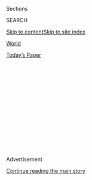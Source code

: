 <div id="app">

<div>

<div>

<div>

<div class="NYTAppHideMasthead css-1q2w90k e1suatyy0">

<div class="section css-ui9rw0 e1suatyy2">

<div class="css-eph4ug er09x8g0">

<div class="css-6n7j50">

</div>

<span class="css-1dv1kvn">Sections</span>

<div class="css-10488qs">

<span class="css-1dv1kvn">SEARCH</span>

</div>

[Skip to content](#site-content)[Skip to site
index](#site-index)

</div>

<div id="masthead-section-label" class="css-1wr3we4 eaxe0e00">

[World](https://www.nytimes.com/section/world)

</div>

<div class="css-10698na e1huz5gh0">

</div>

</div>

<div id="masthead-bar-one" class="section hasLinks css-15hmgas e1csuq9d3">

<div class="css-uqyvli e1csuq9d0">

</div>

<div class="css-1uqjmks e1csuq9d1">

</div>

<div class="css-9e9ivx">

[](https://myaccount.nytimes.com/auth/login?response_type=cookie&client_id=vi)

</div>

<div class="css-1bvtpon e1csuq9d2">

[Today’s
Paper](https://www.nytimes.com/section/todayspaper)

</div>

</div>

</div>

</div>

<div data-aria-hidden="false">

<div id="site-content" data-role="main">

<div>

<div class="css-1aor85t" style="opacity:0.000000001;z-index:-1;visibility:hidden">

<div class="css-1hqnpie">

<div class="css-epjblv">

<span class="css-17xtcya">[World](/section/world)</span><span class="css-x15j1o">|</span><span class="css-fwqvlz">Совершенное
орудие: как российская кибермощь проникла в
США.</span>

</div>

<div class="css-k008qs">

<div class="css-1iwv8en">

<span class="css-18z7m18"></span>

<div>

</div>

</div>

<span class="css-1n6z4y">https://nyti.ms/2icgw1z</span>

<div class="css-1705lsu">

<div class="css-4xjgmj">

<div class="css-4skfbu" data-role="toolbar" data-aria-label="Social Media Share buttons, Save button, and Comments Panel with current comment count" data-testid="share-tools">

  - 
  - 
  - 
  - 
    
    <div class="css-6n7j50">
    
    </div>

  - 

</div>

</div>

</div>

</div>

</div>

</div>

<div class="css-13pd83m">

</div>

<div id="top-wrapper" class="css-1sy8kpn">

<div id="top-slug" class="css-l9onyx">

Advertisement

</div>

[Continue reading the main
story](#after-top)

<div class="ad top-wrapper" style="text-align:center;height:100%;display:block;min-height:250px">

<div id="top" class="place-ad" data-position="top" data-size-key="top">

</div>

</div>

<div id="after-top">

</div>

</div>

<div id="sponsor-wrapper" class="css-1hyfx7x">

<div id="sponsor-slug" class="css-19vbshk">

Supported by

</div>

[Continue reading the main
story](#after-sponsor)

<div id="sponsor" class="ad sponsor-wrapper" style="text-align:center;height:100%;display:block">

</div>

<div id="after-sponsor">

</div>

</div>

<div class="css-1vkm6nb ehdk2mb0">

# Совершенное орудие: как российская кибермощь проникла в США.

</div>

<div class="css-79elbk" data-testid="photoviewer-wrapper">

<div class="css-z3e15g" data-testid="photoviewer-wrapper-hidden">

</div>

<div class="css-1a48zt4 ehw59r15" data-testid="photoviewer-children">

![<span class="css-16f3y1r e13ogyst0" data-aria-hidden="true">Шкаф для
хранения документов взломанный в 1972 во время грабежа в жилом
комплексе Уотергайт стоит рядом с компьютерным сервером который
взломали российские хакеры во время предвыборной кампании 2016 года в
штаб-квартире национального комитета Демократической Партии США в
Вашингтоне.</span><span class="css-cnj6d5 e1z0qqy90" itemprop="copyrightHolder"><span class="css-1ly73wi e1tej78p0">Credit...</span><span><span>Джастин
Т. Гeлeрcoн для Нью-Йорк
Таймс</span></span></span>](https://static01.nyt.com/images/2016/12/14/us/14hack-russian-translation-top/14hack-top1-sub-articleInline.jpg?quality=75&auto=webp&disable=upscale)

</div>

</div>

<div class="css-xt80pu e12qa4dv0">

<div class="css-18e8msd">

<div class="css-vp77d3 epjyd6m0">

<div class="css-1baulvz">

By <span class="css-1baulvz last-byline" itemprop="name">Эрик Липтон,
Дэвид Э. Сангер И Скотт Шейн</span>

</div>

</div>

  - Dec. 21,
    2016

  - 
    
    <div class="css-4xjgmj">
    
    <div class="css-d8bdto" data-role="toolbar" data-aria-label="Social Media Share buttons, Save button, and Comments Panel with current comment count" data-testid="share-tools">
    
      - 
      - 
      - 
      - 
        
        <div class="css-6n7j50">
        
        </div>
    
      - 
    
    </div>
    
    </div>

</div>

<div class="css-tk9fsr">

[Read in
English](https://www.nytimes.com/2016/12/13/us/politics/russia-hack-election-dnc.html "Read in English")

</div>

</div>

<div class="section meteredContent css-1r7ky0e" name="articleBody" itemprop="articleBody">

<div class="css-1fanzo5 StoryBodyCompanionColumn">

<div class="css-53u6y8">

Вашинготон — Когда в сентябре 2015 года, спецагент ФБР Эдриан Хокинс
позвонил в Национальный комитет Демократической партии (DNC), чтобы
передать тревожное известие об их компьютерной сети, его, естественно,
перевели в службу техподдержки. Его сообщение было коротким, но
тревожным. По крайней мере одна из компьютерных систем,
принадлежащих DNC была скомпрометирована хакерами, группой
кибершпионов, связанных с российским правительством, которых
федеральные агенты называли “The Dukes”.

Они были хорошо известны ФБР: последние несколько лет Бюро занималось
тем, чтобы избавить от проникновения The Dukes в незасекреченные
системы электронной почты Белого дома, Госдепартамента и даже
Объединенного комитета начальников штабов с его самой защищенной
сетью.

Йэерд Тэмин, сотрудник службы технической поддержки DNC, принявший
телефонный звонок, не был экспертом по кибератакам. Для начала он
“залез” в Гугл, чтобы получить информацию о группе The Dukes и провел
поверхностный поиск в регистрационных журналах компьютерных сетей с
целью обнаружить следы киберпроникновения. По его собственному
признанию, он не стал проверять слишком внимательно, даже после
того как спецагент Хокинс перезвонил ему несколько раз в следующие
несколько недель - отчасти потому, что не был уверен, что звонивший
действительно был агентом, а не самозванцем.

“Я никак не мог определить не был ли этот звонок телефонным розыгрышем,”
- написал г-н Тэмин в служебной записке, характеризующей его контакт в
ФБР и имеющейся в распоряжении “Нью-Йорк Таймс”.

</div>

</div>

<div class="css-1fanzo5 StoryBodyCompanionColumn">

<div class="css-53u6y8">

Это был первый косвенный сигнал, свидетельствующий о кампании
кибершпионажа и информационной войны, направленной на срыв
президентских выборов 2016 года, первая в истории США попытка такого
рода, осуществляемая со стороны иностранного государства.

По мнению представителей разведки, то, что началось как операция по
сбору информации, в результате вылилось в попытку нанести вред
одному кандидату, Хиллари Клинтон и изменить ситуацию в пользу ее
оппонента Дональда Трампа.

Подобно другому известному скандалу, также связанному с президентскими
выборами в США, все началось с незаконного проникновения в DNC. В
первый раз, 44 года назад, в старом здании Комитета в комплексе
Уотергейт, взломщики заложили подслушивающие устройства и вскрыли
канцелярский шкаф. На этот раз взлом осуществлялся дистанционно,
издалека, под руководством Кремля, посредством целевого
“фишинг-мошенничества” через электронную почту.

Расследование этой операции русских, проведенное “Нью-Йорк Таймс”,
основано на интервью с десятками людей - жертвами атаки, с
представителями разведки, занимавшимися расследованием этого
дела и с чиновниками Администрации президента Обамы, подыскивавшими
надлежащую форму ответа на кибератаку. Это расследование обнаружило
целый ряд пропущенных сигналов, примеров замедленной реакции и
затянувшегося периода недооценки серьезности этой кибератаки.

Некомпетентный контакт DNC с ФБР привел к тому, что самая удачная
возможность остановить проникновение русских была упущена.
Неспособность оценить масштаб атак практически перечеркнула
усилия по минимизированию их последствий. А нежелание Белого дома
дать решительный ответ означает, что русские так и не поплатились за
свои действия, что может привести к критическим результатам при
отражении будущих кибератак.

</div>

</div>

<div class="css-1fanzo5 StoryBodyCompanionColumn">

<div class="css-53u6y8">

Неспешный подход ФБР привел к тому, что российские хакеры получили
возможность в течение почти семи месяцев свободно прогуливаться по
сетям Комитета, пока высшие чиновники DNC не были оповещены о хакерской
атаке и привлекли, наконец, специалистов для защиты своих систем связи.
Тем временем хакеры перешли на цели за пределами DNC, в частности, на
Джона Д. Подеста, главу избирательного штаба г-жи Клинтон. Несколько
месяцев спустя его личный электронный почтовый ящик был взломан
хакерами. Даже г-н Подеста, человек искушенный в этих вопросах,
сам имеющий доступ к конфиденциальной информации, автор доклада о
кибербезопасности, написанном в 2014 году для президента Обамы не
смог в полной мере оценить серьезность происходящего.

Прошлым летом Демократы в беспомощной ярости наблюдали как их личная
почта и конфиденциальные документы, добытые агентами российской
разведки, день за днем появлялись на Wikileaks и на других сайтах,
а затем и в репортажах американских СМИ, не исключая и “Таймс”. Г-н
Трамп в ходе своей кампании с удовольствием цитировал многие из
похищенных писем.

Как результат происходящего, последовала отставка г-жи Дебби Вассерман
Шульц, члена Палаты Представителей и председателя DNC, а вслед за ней
и ее ближайших помощников по партии. Ведущие деятели Демократической
партии были выведены из игры на самом пике кампании, вынужденные
замолчать под напором откровений, обнаруженных в компрометирующих
электронных письмах, или необходимостью принятия срочных мер для
борьбы с хакерами. Хоть и привлекшие меньшее внимание публики,
конфиденциальные документы, добытые российскими хакерами у одной из
родственных DNC организаций, в Комитете Демократической партии США по
выборам в Конгресс, выплыли в дюжине штатов в ходе выборных компаний в
Конгресс, омрачив некоторые из них обвинениями в совершении недостойных
поступков.

Совсем недавно скептически настроенный вновь избранный президент,
разведывательные органы страны и две основные политические партии
оказались втянутыми в необычайную публичную дискуссию по вопросу: какие
существуют свидетельства того, что президент Владимир Путин вышел за
рамки просто шпионажа и намеренно попытался подорвать американскую
демократию и лично подобрать победителя президентских выборов.

Многие из ближайших помощников г-жи Клинтон сходятся во мнении, что
российское вмешательство оказало очень серьезное влияние на выборы,
признавая при этом, что и другие факторы - слабость г-жи Клинтон как
кандидата, история с сервером ее личной почты, публичные заявления
Директора ФБР Джеймса Коми относительно ее обращения с
конфиденциальной информацией - также сыграли важную
роль.

Не имея возможности точно оценить конечный результат хакерской атаки,
можно сделать следующий вывод: низкозатратное, высокоэффективное
оружие, которое Россия испытала на выборах от Украины до Европы
было нацелено на Соединенные Штаты, произведя сокрушительный эффект.
Для России, с ее ослабленной экономикой и ядерным арсеналом, который она
не может использовать кроме как в полномасштабной войне, кибероружие
оказалось самым совершенным: недорогое, предусмотреть приближение
которого или обнаружить трудно.

“Ни у кого не должно быть никаких сомнений,” - сказал Адмирал Майкл С.
Роджерс, директор Национального агентства безопасности и командующий
Кибернетическим Командованием США на конференции, состоявшейся после
выборов. “Это не было что-то, сделанное непреднамеренно, это не было
чем-то, сделанным случайно, это не была цель, избранная произвольно,”
- продолжал он. “Это было сознательным усилием одного государства с
целью добиться конкретного эффекта.”

</div>

</div>

<div class="css-1fanzo5 StoryBodyCompanionColumn">

<div class="css-53u6y8">

В душах людей, чьи электронные письма были украдены, эта новая форма
политической диверсии оставила след от шока и нанесла большой вред
их профессиональной деятельности. Нира Тэнден, президент Центра
прогресса США и один из ключевых сторонников г-жи Клинтон,
вспоминает, как она вошла в заполненный людьми предвыборный офис
Хиллари Клинтон и испытала чувство глубокого унижения, увидев свое лицо
на экранах телевизоров, когда политические обозреватели обсуждали
“утечку” из ее электронной переписки, в которой она назвала
инстинкты г-жи Клинтон далекими от оптимальных.” “Это было как
ежедневный удар ниже пояса,” сказала г-жа Тэнден. “Это было самым
ужасным испытанием в моей жизни.”

Соединенные Штаты тоже наносили киберудары. И в прошедшие десятилетия
ЦРУ делало попытки подрывать избирательные процессы в других странах.
Однако российская кибератака все больше воспринимается всем политическим
спектром как поворотное событие, несущее серьезную угрозу. За одним
примечательным исключением: Г-н Трамп отверг выводы
разведывательных агентств, которыми он скоро будет
руководить как “смешными”, настаивая, что хакер мог быть
американцем, или китайцем, но об этом “они понятия не имеют”.
Г-н Трамп упоминал известные разногласия между агентствами относительно
того, намеревался ли Г-н Путин помочь ему в избрании на пост президента.
Во вторник официальный представитель российского правительства эхом
отозвалась на насмешки Трампа.

«Эта история со “взломами” похожа на банальную разборку между
американскими силовиками за сферы влияния», написала в
Facebook Мария Захарова, официальный представитель МИД России.

В прошедший уикенд четыре сенатора, два Республиканца и два Демократа
объединились, чтобы начать расследование, намеренно игнорируя
скептические замечания г-на Трампа.

“Демократы и Республиканцы должны работать вместе и под юрисдикцией
Конгресса с тем, чтобы самым тщательным образом расследовать эти
недавние инциденты и выработать кардинальные решения для
предотвращения и защиты от дальнейших кибератак”, сказали
сенаторы Джон Маккейн, Линдси Грэхем, Чак Шумер и Джек Рид.

“К этому вопросу не должно быть одностороннего подхода”, - сказали они.
“Ставки слишком высоки для нашей страны”.

## **МИШЕНЬ ДЛЯ ВЗЛОМОВ**

В подвале штаб-квартиры DNC под большущим портретом Барака Обамы стоит
канцелярский шкаф 1960-х годов, на нижнем выдвижном ящике которого не
хватает ручки. Только газетная статья в рамочке, висящая на стене дает
представление о значении этого устаревшего предмета офисной мебели.

</div>

</div>

<div class="css-1fanzo5 StoryBodyCompanionColumn">

<div class="css-53u6y8">

“Ответственный сотрудник службы безопасности Республиканской партии -
один из пяти арестованных по делу о незаконной прослушке”, - гласит
заголовок статьи Боба Вудварда и Карла Бернстайна на первой полосе
“Washington Post” oт 19 июня 1972 года.

Эндрю Браун, директор отдела технологий DNC, ему 37, и он родился много
позже этого знаменитого взлома. Но когда он начал готовиться к
электоральному циклу этого года, он хорошо сознавал, что DNC
снова может стать объектом для взломщиков.

Было стремление обеспечить надежную защиту DNC от киберпроникновения, а
затем наступила реальность, г-н Браун и его начальство признают: DNC -
некоммерческая организация, зависящая от поступления взносов, бюджет ее
службы безопасности составляет только крупицу того, что необходимо для
корпорации такого размера.

“У нас никогда не было достаточно средств, чтобы делать то, что было
необходимо”, - говорит г-н Браун.

У DNC была стандартная система фильтрования почты от спама,
предназначенная также для блокировки атак
“фишинг-мошенников” и вредоносных программ,
замаскированных под легитимные электронные сообщения. Однако,
как подтверждают внутренние меморандумы DNC, когда российские хакеры
взялись за DNC, у комитета не было современных продвинутых систем,
способных отслеживать подозрительный поток сообщений.

Г-н Тэмин, который принял звонок от агента ФБР и работает под началом
г-на Брауна, на самом деле не является штатным сотрудником DNC. Он
работает в подрядной фирме, базирующейся в Чикаго. На его
собственное усмотрение было оставлено решение, как
отреагировать на предупреждение, и более того, решить был ли
человек, позвонивший на коммутатор DNC агентом ФБР, или нет.

“ФБР считает, что в сети DNC есть по крайней мере один
“скомпрометированный”, т.е. подвергшийся
проникновению извне, компьютер, и ФБР хочет знать, известно
ли это DNC, и если известно, то что DNC предпринимает в этой связи”,
написал г-н Тэмин в служебной записке о своих контактах с ФБР. Он
также добавил: “спецагент рекомендовал мне проследить за определенным
типом вредоносной программы, известной в американских службах разведки и
кибербезопасности под названием “Dukes”.

</div>

</div>

<div class="css-1fanzo5 StoryBodyCompanionColumn">

<div class="css-53u6y8">

Отчасти проблема заключается в том, что спецагент Хокинс не явился лично
в офис DNC . В тоже время он не мог известить их об опасности по
электронной почте, т.к. это могло стать предупреждением хакерам
о том, что ФБР знает об их проникновении в систему.

Первоначальное сканирование системы, проведенное г-ном Тэмином, не дало
никаких результатов, поскольку он пользовался далеким от оптимального
инструментарием и данными, недостаточными для постановки задачи по
поиску цели. Поэтому, когда спецагент Хокинс звонил снова в октябре
и оставлял для Тэмина сообщения на автоответчике с просьбой перезвонить
ему, “Я не стал ему перезванивать, потому что мне нечего было ему
доложить,” - писал Тэмин в служебной записке.

В ноябре спецагент Хокинс позвонил, чтобы сообщить еще более угрожающую
новость. Один из компьютеров в системе DNC “позвонил домой”, под домом
подразумевалась Россия”, говорится в служебной записке Тэмина, где
имеется в виду программное обеспечение, которое пересылало
информацию в Москву. “Спецагент Хокинс добавил, что, по мнению
ФБР, эти “звонки домой” могут быть признаком атаки, осуществляемой
каким-то государством”.

Г-н Браун знал, что г-н Тэмин, который отказался от комментариев по
этому вопросу, принимал телефонные звонки из ФБР. Но он сам был
занят решением другой проблемы: свидетельствами, указывающими на то,
что сенатор от штата Вермонт Берни Сандерс, главный конкурент г-жи
Клинтон в лагере Демократов, незаконно получил доступ к данным по
проведению ее кампании.

Г-жа Вассерман Шульц и Эйми Дэси, в то время занимавшие посты,
соответственно, председателя и президента DNC, сообщили в
интервью, что ни одна из них не была оповещена о ранних сигналах,
указывавших на возможный захват их компьютерной сети извне.

Шон Генри, в свое время возглавлявший службу кибербезопасности ФБР, ныне
занимает пост президента CrowdStrike Services, фирму, специализирующуюся
на кибербезопасности и нанятую DNC в апреле, сказал, что он был
шокирован, узнав, что ФБР не удосужилось позвонить кому-то из
руководства DNC или послать своего агента в штаб-квартиру партии,
чтобы заставить принять более решительные меры.

“Ведь речь не идет об офисе, затерянном где-то в лесах Монтаны”, -
сказал г-н Генри. “Мы говорим об офисе в полумиле от здания ФБР”.

</div>

</div>

<div class="css-1fanzo5 StoryBodyCompanionColumn">

<div class="css-53u6y8">

“Это ведь не какая-то семейная забегаловка или библиотека на вашей
улице, это наиважнейшая часть инфраструктуры США, т.к. она имеет
непосредственное отношение к электоральному процессу, нашим выборным
чиновникам, нашему законодательному процессу и к нашим органам
исполнительной власти”, - добавил он. “По моему мнению, это
серьезнейший вопрос, имеющий отношение к самым высоким сферам, и
если через пару месяцев мы не увидим результатов, кому-то придется
вынести этот вопрос на более высокий уровень.”

ФБР отказалось комментировать действия агентства в связи с хакерской
атакой. “ФБР очень серьезно относится к любому незаконному
проникновению в системы общественного или частного сектора”, -
сообщило бюро в официальном заявлении, подчеркивая, что агенты “будут
продолжать делиться информацией”, чтобы помочь жертвам атак
“обеспечивать безопасность их систем от действий настойчивых
киберпреступников”.

К началу марта г-н Тэмин и его команда как минимум два раза встречались
с сотрудниками ФБР и убедились, что агент Хокинс на самом деле является
сотрудником федеральной службы. Но к тому времени ситуация приняла
совершенно жуткий оборот.

Вторая команда хакеров, связанных с Россией, начала нацеливаться на DNC
и других игроков на политическом поле, проявляя особое внимание к
Демократам. Билли Райнхарт, бывший региональный директор DNC,
который в то время работал в избирательном штабе г-жи Клинтон,
получил по электронной почте странное предупреждение от Google.

“Кто-то только что воспользовался вашим паролем для входа в ваш личный
кабинет в Google”, гласило сообщение от 22 марта. В нем также
сообщалось, что попытка входа осуществлялась из Украины.
“Google пресек эту попытку, вам следует немедленно изменит свой
пароль”. Г-н Райнхарт был в это время на Гавайях, он вспоминает,
что проверял свою почту в 4 часа утра, чтобы прочесть сообщения от своих
коллег на Восточном побережье. Не долго думая над полученным
предупреждением, он кликнул кнопку “заменить пароль” и,
насколько он помнит, в полусонном состоянии, набрал новый пароль.
Только несколько месяцев спустя он узнал, что в тот момент он дал
российским хакерам доступ к учетной записи своей электронной почты.

Сотни подобных “фишинговых” электронных сообщений рассылались
политическим деятелям в США, включая похожее сообщение,
отправленное 19 марта г-ну Подеста, главе предвыборного штаба
Хиллари Клинтон. Принимая во внимание огромное количество
электронных сообщений, полученных г-ном Подеста на его личный
адрес, доступ к нему имели и несколько его помощников. Один из них
обратил внимание на предупреждающее сообщение. Он переправил его
сотруднику техподдержки, чтобы убедиться, что это сообщение было
легитимным, прежде чем кто-нибудь нажмет кнопку “сменить пароль”.

“Это сообщение легитимное”, - Чарльз Делаван, сотрудник избирательного
штаба Клинтон ответил другому помощнику г-на Подеста, заметившему
предупреждение, - “Джону нужно немедленно сменить свой пароль”.

</div>

</div>

<div class="css-1fanzo5 StoryBodyCompanionColumn">

<div class="css-53u6y8">

Один клик, и накопленные за десяток лет электронные письма, которые г-н
Подеста сохранил в своем Gmail-аккаунте, всего около 60 тысяч
сообщений, стали доступны для российских хакеров. В интервью
г-н Делаван признался, что вредный совет он дал коллегам в результате
опечатки. Он знал, что это была фишинг-атака и хотел напечатать слово
“нелигитимное” сообщение. Эта ошибка не дает ему покоя с тех пор.

В ходе этой второй волны хакерам удалось получить доступ к системе
Комитета Демократической партии по выборам в Конгресс, а затем,
через виртуальную корпоративную сеть, и в главный компьютер сети DNC.

ФБР тоже обратило внимание на этот всплеск активности и вновь обратилось
к г-ну Тэмину, чтобы предупредить его. А г-н Тэмин все еще не видел
причины для беспокойства: он обнаружил, что копии фишинг-сообщений
осели в спам-фильтрах систем DNC. Но он сказал, что не видел оснований
считать, что в компьютерные системы было совершено проникновение извне.

К середине апреля наконец был достигнут определенный прогресс: через
семь месяцев после первого предупреждения DNC, в конце концов,
установила “надежный комплекс средств мониторинга”, - говорится в
служебной записке Тэмина.

## **ОТТАЧИВАНИЕ ТАКТИКИ СКРЫТНОСТИ**

В течение двух десятилетий США предупреждали, что российские
разведслужбы пытались взломать самые важные и секретные
компьютерные сети США. Однако россиянам всегда удавалось быть на
шаг впереди.

Их первая крупная атака была обнаружена 7 октября 1996 года, когда
оператор ЭВМ Высшего горного училища Колорадо обнаружил следы
ночной работы компьютера, которые он не мог объяснить. У института
был крупный контракт с военно-морским ведомством и оператор предупредил
об этом случае свои контакты в ВМФ. Но, как и спустя два десятилетия в
DNC, “никому не удалось сопоставить все факты”, - сказал Томас Рид,
ученый в Королевском колледже в Лондоне, изучавший атаку.

Учёные дали атаке название – «Лунный свет» - и провели два года, часто
работая днем и ночью, прослеживая, как хакеры перескакивали из ВМФ в
Департамент энергетики, в ВВС и НАСА. В конце концов, они пришли к
выводу, что было украдено столько файлов, что если их распечатать и
сложить вместе, то кипа будет выше, чем Монумент Вашингтону.

</div>

</div>

<div class="css-1fanzo5 StoryBodyCompanionColumn">

<div class="css-53u6y8">

Оружейные проекты и разработки улетучивались целиком, и это был только
первый звоночек, предупреждавший о том, что надвигалось: эскалация
спланированных кибератак по всему миру.

Однако в течение многих лет россияне оставались в тени благодаря
китайцам - бравшим на себя большие риски и потому часто
попадавшимся. Они украли технологические разработки истребителя
F-35, фирменные секреты прокатки стали, даже чертежи газопроводов,
питающих большую часть Соединенных Штатов. А во время
президентских выборов 2008 года китайская разведка взломала
компьютеры в предвыборном штабе г-на Обамы и г-на Маккейна с внутренними
документами, определяющими позицию кандидатов по различным вопросам, с
рекламными и агитационными материалами.

Правда, ничего из этого не было опубликовано.

Конечно, русские никуда не делись. “Они были просто гораздо более
скрытными”, - сказал Кевин Мэндая, бывший офицер разведки
военно-воздушных сил, большую часть жизни занимавшийся отражением
российских кибератак. Он основал специализирующуюся на кибербезопасности
фирму Mandiant, которая в настоящее время является подразделением
FireEye. Она обеспечивала защиту президентской кампании Хиллари Клинтон.

Русские совершали свои атаки скорее в политических целях. Кибератака
против Эстонии, бывшей советской республики, вступившей в НАТО,
осуществленная в 2007 году, продемонстрировала, что Россия могла бы
парализовать эту страну без вторжения в нее. В следующем году кибератаки
были использованы во время войны России с Грузией.

Однако американские официальные лица не могли представить, что русские
посмеют опробовать эти методы в Соединенных Штатах. Американские
власти были в значительной степени сосредоточены на предотвращении
“кибернетического Перл-Харбора” – полное отключение электросетей и
сотовой связи, - того, о чём предупреждал бывший министр обороны
Леон Панетта.

Однако в 2014 и 2015 годах русская хакерская группа начала
систематические атаки на Государственный департамент,
Белый дом и Объединенный комитет начальников штабов. “Каждый раз их
вылазки увенчивались успехом в той или иной форме”, написали недавно
Майкл Салмайер, бывший киберэксперт министра обороны, и Бен Бьюкенен
в докладе, который скоро будет опубликован фондом Карнеги. В настоящее
время оба участвуют в проекте Harvard Cyber Security.

Русские возвели свою скрытность в абсолют, обманом вынуждая
правительственные компьютеры передавать данные,
одновременно маскируя электронные сигналы “управления и
контроля” таким образом, что они предупреждали о попытках пресекать
их вредоносные действия. В результате Государственный департамент был
настолько парализован, что ему приходилось неоднократно закрывать
свои системы, чтобы избавиться от вторгшихся злоумышленников. В
какой-то момент чиновникам, отправившимся в Вену с госсекретарем
Джоном Керри на переговоры с Ираном по ядерному вопросу, пришлось
создать платные аккаунты Gmail, чтобы просто общаться друг с другом
и с сопровождающими их журналистами.

</div>

</div>

<div class="css-1fanzo5 StoryBodyCompanionColumn">

<div class="css-53u6y8">

Г-ну Обаме регулярно докладывали об этих случаях, но он принял решение,
о котором многие в Белом доме жалеют до сих пор: он не стал публично
указывать на русских или вводить санкции. Для этого всегда находилось
объяснение: страх перед эскалацией кибервойны и мысль о том, что США
нужно сотрудничество России в переговорах по Сирии.

“Мы заседали на всех этих многочисленных встречах”, - рассказывал один
высокопоставленный чиновник Госдепа, «на которых все соглашались, что
пора нанести ответный удар, и очень сильный. Но этого так и не
произошло».

А русские снова пошли на эскалацию, взламывая системы не ради шпионажа,
а чтобы широко обнародовать то, что им удалось найти. Они занимались
тем, что среди кибер-специалистов называется «доксинг».

Это была дерзкая смена тактики: переход от шпионажа к операциям влияния.
В феврале 2014 года они предали широкой гласности перехваченный
телефонный разговор Виктории Нуланд, помощницы госсекретаря по
взаимоотношениям с Россией, у которой были довольно напряженные
отношения с Путиным, и Джеффри Пьятта, посла США в Украине. Г-жа
Нуланд рассказывала о малоизвестной попытке США выступить посредником в
одной сделке в Украине, которая тогда переживала сильные потрясения.

Они были не единственными на ком русские практиковали эту стратегию типа
«перехватил-огласил». Фонд «Открытое общество» Джорджа Сороса тоже стал
одной из главных мишеней, и когда документы фонда были преданы
гласности, некоторые из них были искажены так, чтобы создать
впечатление будто Фонд финансирует членов оппозиции в России.

В прошлом году атаки стали более агрессивными. Россия взломала
компьютеры крупной французской телевизионной станции, было
выведено из строя важное оборудование. В Рождественские дни они
атаковали электросети Украины, оставив часть страны в темноте,
выведя из строя резервные генераторы. Сейчас становится понятным,
что это был предупредительный выстрел.

Эти атаки «еще не были военными операциями в полном смысле этого
слова”,- сказал г-н Салмейер, но они продемонстрировали растущую
дерзость.

</div>

</div>

<div class="css-1fanzo5 StoryBodyCompanionColumn">

<div class="css-53u6y8">

## **МИЛЫЙ МИШКА И КРУТОЙ МИШКА**

В апреле, накануне ужина Ассоциации корреспондентов Белого дома, г-жа
Дэйси, президент DNC готовилась к праздничному вечеру, когда раздался
телефонный звонок.

После установки новой системы мониторинга, г-н Тэмин тщательно проверил
административный архив компьютерной системы DNC и обнаружил нечто
подозрительное: кто-то посторонний, обладающий допуском
административного уровня, проник в компьютеры DNC.

Точно никто не знал, насколько велика брешь, пробитая взломщиком, но
было совершенно ясно, что объем похищенной информации был гораздо
больше, чем содержимое одного канцелярского шкафа. Сохраняя
секретность, немедленно был созван специальный комитет, в
который вошли г-жа Дэйси, г-жа Вассерман Шульц, г-н Браун и Майкл
Сассмэнн, бывший прокурор по киберпреступности, в настоящее время
работающий в Perkins Coie, юридической фирме, ведущей политические
дела DNC.

«Три самых главных вопроса», - написал г-н Сассмэнн своим клиентам в тот
вечер, когда был подтвержден взлом, - «1) К каким данным был получен
доступ?; 2) Как это было сделано?; 3) Как это остановить?»

Г-н Сассмэнн запретил своим клиентам пользоваться электронной почтой
DNC, так как у них был только один шанс выставить хакеров за дверь – и
он будет упущен, если хакеры узнают, что они обнаружены.

«У вас только один шанс поднять мост», - сказал г-н Сассмэнн, - «Если
противники узнают, что вам известно об их присутствии, они примут
меры, чтобы спрятаться или стереть следы своего присутствия».

DNC немедленно обратилась в CrowdStrike, фирму, занимающуюся
кибербезопасностью, с просьбой просканировать компьютеры,
идентифицировать незваных гостей и построить новую компьютерную и
телефонную систему с нуля. В течение дня CrowdStrike подтвердила,
что вторжение было из России, сообщил г-н Сассмэнн.

</div>

</div>

<div class="css-1fanzo5 StoryBodyCompanionColumn">

<div class="css-53u6y8">

Работа, которую проводят подобные компании, является компьютерной
версией старомодного расследования на месте преступления, с
поиском отпечатков пальцев, стреляных гильз и взятием образцов
ДНК, только в этом случае ведется поиск электронных следов, которые
также могут быть инкриминирующими. Как полицейские учатся определять
характерные методы взломщика со стажем, также следователи из
CrowdStrike определили «почерк» Cozy Bear и Fancy Bear.

Это клички, которые CrowdStrike дала двум российским группам хакеров,
следы работы которых фирма обнаружила в сети DNC. Cozy Bear (Милый
Мишка) – группа, также известная как Dukes, или АРТ-29, сокращение от
Advanced Persistent Threat (постоянно совершенствуемая угроза). Группа
может ассоциироваться с ФСБ (но это не наверняка), однако широко
распространено мнение, что так или иначе эта операция проводится
государственными органами России. Впервые Cozy Bear появилась в 2014
году, сказал Дмитрий Альперович, соучредитель и главный технический
директор CrowdStrike.

В CrowdStrike пришли к заключению, что Cozy Bear впервые проникла в DNC
летом 2015 года путём рассылки фишинговых электронных писем большому
количеству вашингтонских государственных агентств, некоммерческих
организаций и правительственных подрядчиков. Всякий раз, когда
кто-то открывал фишинговое сообщение, русские входили в сеть,
находили интересующие их документы и накапливали их в
разведывательных целях.

«Как только они попали в DNC, то нашли ценную информацию и решили
продолжить операцию», сообщил г-н Альперович, который родился в
России и переехал в США в отрочестве.

Fancy Bear (Крутой Мишка) появился только в марте 2016 – сперва
проникнув в компьютеры Комитета Демократической партии по
выборам в Конгресс США, а потом переместившись в DNC. Так считает
следствие. Fancy Bear, известный также как АРТ29 и, похоже, управляемый
ГРУ, военной разведкой России, был создан раньше и отслеживается Западом
в течение почти десяти лет. Именно Fancy Bear получили доступ к
электронной почте г-на Подесты.

Атрибуция как умение идентифицировать кибер-хакера больше похожа на
искусство, чем на науку. Часто невозможно с абсолютной уверенностью
назвать имя атакующего. Но с течением времени, при накоплении справочных
материалов, описывающих методы и цели хакеров, становится возможным
определить рецидивистов. Например, Fancy Bear интересовался
военными и политическими целями на Украине и в Грузии, а также
базами НАТО.

Это во многом исключает рядовых киберпреступников и большинство стран,
сообщил господин Альперович. «Кроме России, нет других вероятных
киберспециалистов, интересующихся таким количеством жертв», сказал
он. Ещё один ключ к разгадке: российские группировки хакеров, как
правило, действовали в рабочие часы по московскому времени.

</div>

</div>

<div class="css-1fanzo5 StoryBodyCompanionColumn">

<div class="css-53u6y8">

К своему изумлению, сказал господин Альперович, эксперты CrowdStrike
нашли признаки того, что российские группировки хакеров не
согласовывали свои атаки между собой. Fancy Bear, по всей
видимости, не знала, что Cozy Bear в течение полугода рылась в
файлах DNC, и захватила множество тех же самых документов.

В течение шести недель после начала работы CrowdStrike, в обстановке
абсолютной секретности, заменила компьютерную систему DNC. В
выходные дни электронные адреса и телефоны отключались;
сотрудникам сообщили, что ведется модернизация системы.
Содержимое всех ноутбуков «прошерстили», жёсткие диски были
вычищены, а незаражённая информация была перенесена на новые диски.

Хотя чиновники DNC знали, что компьютеры Комитета Демократической партии
по выборам в Конгресс США также были заражены, они не оповестили своих
коллег, работающих в том же здании, так как боялись утечки информации.

Всё это происходило на фоне продолжающегося соперничества за выдвижение
Демократами г-жи Клинтон и г-на Сандерса, и сильно отвлекало г-жу
Вассерман Шульц и исполнительного директора DNC от избирательной
кампании.

«Это вам не помеха на дороге, что случается довольно часто», - сказала
она в интервью. – «Два разных российских разведывательных агентства
взломали нашу сеть и украли нашу интеллектуальную собственность. И мы
не знаем, что им удалось захватить. Однако нам известно, что им удалось
получить широкий доступ к нашей сети. Мы в полной неизвестности. Это
просто выбивает из колеи».

Руководители DNC со своим юристом впервые провели официальную встречу с
высокопоставленными чиновниками из ФБР в середине июня, спустя девять
месяцев после того, как спецслужба впервые обратилась в службу
техподдержки. По словам участников, в первую очередь были
сделаны следующие запросы: чтобы Федеральное правительство
провело срочную атрибуцию злоумышленников, формально обвинив их в
связях с правительством России, чтобы не оставалось сомнений в том, что
это была не обычная хакерская атака, а шпионаж, осуществляемый
иностранным государством.

«У вас полным ходом идут президентские выборы, и вы знаете, что русские
взломали DNC», - возмутился г-н Сассмэнн, ссылаясь на сообщение ФБР. –
«Нам необходимо сообщить об этом американскому народу. И немедленно».

</div>

</div>

<div class="css-1fanzo5 StoryBodyCompanionColumn">

<div class="css-53u6y8">

## **Роль СМИ**

В середине июня по совету г-на Сассмэнна руководство DNC решилось на
отчаянный шаг. Боясь утечки информации о факте взлома, они решили
сделать это достоянием общественности посредством публикации в
“Washington Post” о том, что Комитет был атакован. Таким образом, они
могли опередить журналистов, завоевать немного сочувствия избирателей
как жертвы российских хакеров и сконцентрироваться на избирательной
кампании.

Но буквально на следующий день их ждал ещё один неприятный сюрприз.
Некто, именующий себя Guccifer 2.0, появился в сети, утверждая, что
он является хакером, взломавшим DNC. Он опубликовал секретный документ
DNC со сведениями из досье на г-на Трампа и еще с десяток других
документов, подтверждающих, что это не подделки, а подлинные
документы.

«И это лишь малая часть всех документов, которые я скачал из сетей
Демократов», написал он. А затем что-то более угрожающее: «Большую
часть документов, тысячи файлов и электронных писем, я отдал WikiLeaks.
Они скоро их опубликуют».

Плохо уже то, что российские хакеры месяцами шпионили в сети комитета.
Теперь же публикация документов превратила обычный шпионаж в что-то
более угрожающее: политический саботаж, непредсказуемую, не
поддающуюся контролю угрозу Демократам.

Guccifer 2.0 позаимствовал кличку у другого хакера, румына, называвшего
себя Guccifer, который был отправлен в тюрьму за взлом личных
компьютеров бывшего президента Джорджа Буша-младшего, бывшего
Госсекретаря Колина Пауэлла и других выдающихся людей. Этот новый
хакер, похоже, хотел показать, что киберэксперты DNC в CrowdStrike
были неправы, обвинив Россию. Guccifer 2.0 назвал себя
хакером-одиночкой и высмеял CrowdStrike за то, что они
называли атакующих «искушёнными».

Но следователи, работающие в онлайн-режиме, быстро вычислили его. Шутки
ради Лоренцо Франчески-Биккерай, журналист, пишущий для
Интернет-издания Motherboard, попытался связаться с
Guccifer 2.0, написав ему сообщение в Twitter.

«Удивительно, но он почти сразу ответил», поделился Франчески-Биккерай.
Однако казалось, что на другом конце над ним глумятся. «Я спросил его,
зачем он это делает, и он сказал, что хотел разоблачить иллюминатов,
мировую «закулису». Он назвал себя любителем Гуччи. Он утверждал, что
он румын».

</div>

</div>

<div class="css-1fanzo5 StoryBodyCompanionColumn">

<div class="css-53u6y8">

Это натолкнуло Франчески-Биккерая на мысль. При помощи Google Translate
он отправил предполагаемому хакеру несколько вопросов на румынском
языке и получил ответы. Когда тот был вне сети, г-н
Франчески-Биккерай проверил ответы у пары носителей этого
языка, которые сообщили ему, что Guccifer 2.0 также использовал Google
Translate – и стало понятно, что он не румын, как утверждал.

Кибер-исследователи нашли другие улики, указывающие на Россию. Документы
Microsoft Word, опубликованные Guccifer 2.0, были отредактированы
кем-то, кто называл себя по-русски Феликсом Эдмундовичем –
псевдонимом, очевидно выбранным в память об основателе
советской тайной полиции Феликсе Эдмундовиче Дзержинском.
Неработающие ссылки в тексте были отмечены предупреждениями на
русском языке, сделанными с помощью русскоязычной версией Word.

Когда Франчески-Биккераю удалось втянуть Guccifer 2.0 в активную
переписку, то он обнаружил, что тон и манеры его собеседника
изменились. «Сперва он был беззаботным и болтливым. Спустя несколько
недель он стал отрывисто-грубым и более расчётливым», сказал он. «Это
было похоже на группу людей и очень неловкую попытку скрыть это».

Эксперты по кибербезопасности пришли к такому же заключению по поводу
DCLeaks.com, сайта, который возник в июне, позиционирующийся как работа
«хактивистов», но публикующий в основном украденные документы. И этот
сайт выглядел как грубое прикрытие для тех же самых русских, которые
украли документы. Примечательно, что сайт был зарегистрирован в
апреле, наводя на мысль, что российская группировка хакеров
подготовилась заранее, чтобы выложить перед честным народом
украденное ими.

Кроме того, то, что Guccifer 2.0 выкладывал на своем сайте, он напрямую
посылал материалы по просьбе разных блогеров и изданий.
Непрекращающийся поток документов от Guccifer 2.0
постоянно подрывал обмен сообщениями Демократов. 6 июля, за 12
дней до Национального съезда Республиканской партии Guccifer выложил
«план боя», подготовленный DNC, и бюджет на организацию его
противодействия. Для Республиканцев это было стало золотыми
копями инсайдерской информации.

Затем Wikileaks, куда более известное издание, стал публиковать
материал, полученный в ходе взлома – как Guccifer 2.0 и обещал.
22 июля, за три дня до начала Национального съезда Республиканской
партии США в Филадельфии, Wikileaks вбросил 44053 электронных
письма, украденных в DNC с 17761 приложением. Некоторые из этих
сообщений давали понять, что руководство DNC питало большую симпатию
к г-же Клинтон по сравнению с её соперником г-ном Сандерсом.

Это не шокировало людей; в конце концов, г-н Сандерс был независимым
социалистом, а не демократом в течение долгого периода его работы в
Конгрессе, в то время как г-жа Клинтон была одной из звёзд партии на
протяжении десятков лет. Но электронные письма, содержавшие иногда
непристойности и оскорбления, разозлили делегатов Сандерса, прибывших
в Филадельфию. Г-жа Вассерман-Шульц была вынуждена уйти в отставку
накануне открытия съезда, где она планировала быть председателем.

</div>

</div>

<div class="css-1fanzo5 StoryBodyCompanionColumn">

<div class="css-53u6y8">

Г-н Трамп, к этому времени кандидат от республиканцев, был в восторге от
продолжительного шока его оппонентов и начал использовать Twitter и
выступать с речами, заостряя внимания на публикациях в Wikileaks.
25 июля он опубликовал легкомысленное сообщение в Twitter: «Новая хохма
в городе», писал он, «Россия слила губительные электронные письма DNC,
которые не следовало писать, потому что Путин мне симпатизирует».

Но объявленная Wikileaks война ещё не завершилась. 7 октября, за месяц
до выборов, сайт начал серию публикаций тысяч личных электронных
писем, адресованных к и от имени г-на Подеста, руководителя
избирательного штаба г-жи Клинтон.

В тот же день США официально обвинили правительство России в том, что
оно стоит за хакерскими атаками в совместном заявлении директора
Национальной разведки и Министерства внутренней безопасности, а г-н
Трамп получил сильнейший удар в результате публикации записи, на которой
он бахвалится сексуальными домогательствами к женщинам.

Электронные письма Подеста и рядом не стояли с сенсационным видео
Трампа. Но, публикуемые сайтом Wikileaks день за днём в течение
последнего месяца избирательной кампании, они предоставляли материалы
для бесчисленных новостных сообщений. Они обнародовали речи г-жи
Клинтон, обращенные к крупным банкам, которые она отказалась
публиковать. Они разоблачали трения, существующие внутри
избирательной кампании, включая несогласие штатных
сотрудников по поводу денежных пожертвований в Фонд Клинтон,
которые, по их мнению, вредят имиджу кандидата, не говоря уже о жалобе
г-жи Тэнден, что инстинкты г-жи Клинтон «далеки от оптимальных».

«Я сгорала от стыда», поделилась г-жа Тэнден в интервью. Она вспоминает,
что её электронные письма были обнародованы накануне президентских
дебатов. «Я схватилась за голову и сказала, что не могу поверить,
что это происходит со мной». Хотя она регулярно появлялась с г-жой
Клинтон в телеэфирах, потом она прекратила это делать, так как все
вопросы к ней сводились к содержанию этих писем.

Г-жа Тэнден, как и другие Демократы, чьи сообщения стали достоянием
общественности, сказала, что ей очевидно, что Wikileaks изо всех
сил пытался навредить штабу Клинтон. «Если вы заботитесь о
прозрачности, то сразу отправляете все электронные письма»,
сказала она. «Но они хотели причинить ей боль. То есть они публиковали
от 1800 до 3000 писем в день».

Штаб Трампа заранее знал о планах Wikileaks. За несколько дней до
публикации писем г-на Подеста, Роджер Стоун, работник аппарата в
штабе Трампа, опубликовал восторженное сообщение в Twitter о том, что
грядет.

</div>

</div>

<div class="css-1fanzo5 StoryBodyCompanionColumn">

<div class="css-53u6y8">

“Среда@ С Хилари Клинтон покончено. \# Wikileaks”

Однако в интервью г-н Стоун поведал, что он не сыграл в утечках никакой
роли; он всего лишь слышал от американца, имевшего связи с Wikileaks,
что эти убийственные электронные письма скоро будут достоянием
гласности.

Основатель и редактор Wikileaks Джулиан Ассандж сопротивлялся выводам,
что его сайт стал транзитом для российских хакеров, работающих на
правительство г-на Путина или что он намеренно пытался
компрометировать кандидатуру г-жи Клинтон. Но свидетельства
по обеим этим позициям оказались весьма убедительными

Во время обмена электронными письмами г-н Ассандж отказался что-либо
говорить по поводу источника взломанных материалов для Wikileaks. Он
отрицал резко негативное отношение к г-же Клинтон в своих публичных
выступлениях («Неправда. Но что это? Детский сад») или что сайт
приурочивал публикации для максимально негативного воздействия на её
избирательную кампанию. «Wikileaks принимает решения на основании
событийности, включая недавние потрясающие сенсации», написал он.

Г-н Ассанж оспорил вывод о заявлении разведывательных агентств от 7
октября, которое гласит, что утечки «направлены на вмешательство в
избирательный процесс в США».

«Это неверно», писал он. «Как разглашающая сторона, мы знаем, что это не
было сделано намеренно. Издатели, публикующие достойную освещения
информацию во время выборов, и составляют часть свободных
выборов».

Однако когда его спросили о том, верит ли он, что утечки были одной из
причин победы г-на Трампа, г-н Ассандж был рад приписать это себе в
заслугу. «Американцы проявляли огромный интерес к нашими
публикациями», писал он. «По статистике Facebook, Wikileaks
был самой упоминаемой политической темой в октябре».

Хотя г-н Ассандж так не говорил, лучшей защитой для Wikileaks может
стать поведение основных американских СМИ. Каждое крупное издание,
включая The Times, публиковало многочисленные истории, ссылаясь на
электронные письма DNC и Подесты, выложенные на Wikileaks,
фактически становясь инструментом российских спецслужб.

</div>

</div>

<div class="css-1fanzo5 StoryBodyCompanionColumn">

<div class="css-53u6y8">

Г-н Путин, изучавший восточные единоборства, использовал два основных
столпа американской демократии – политические кампании и независимые
СМИ – в своих интересах. Интерес СМИ к полученным в результате взлома
материалам и их внимание, обращенное на их скандальный характер, а не
на факт их происхождения из российских источников, обеспокоило многих,
чья личная переписка была опубликована в сети.

«Что меня действительно удивило?» - сказала г-жа Тэнден, - «Я не могла
поверить в то, что всё это освещали журналисты».

## **ПОДГОТОВКА РЕАКЦИИ АДМИНИСТРАЦИИ**

В самом Белом доме советники г-на Обамы, обсуждая свой ответ на эти
события, незаметно перешли на тему Северной Кореи.

В конце 2014 года хакеры, работавшие на Ким Чен Ына, молодого и
непредсказуемого лидера Северной Кореи, осуществили хорошо
спланированную атаку на компанию Sony Pictures Entertainment, чтобы
предотвратить приуроченный к Рождеству выход комедии о заговоре ЦРУ с
целью убить г-на Кима.

В этом случае тоже были опубликованы компрометирующие электронные
сообщения. Но самый большой ущерб был нанесен системам самой
компании Sony: более 70 процентов их компьютеров были практически
уничтожены после их заражения чрезвычайно мощной формой вирусной
программы. В течение нескольких недель разведслужбы проследили
источник заражения. Это были Северная Корея и ее руководство. Г-н
Обама публично обвинил в этом Северную Корею и наложил санкции,
оказавшиеся не слишком эффективными. Тогда даже Китай оказал
содействие, ненадолго вырубив Интернет-связь с Кореей.

Когда в июле начались первые совещания Ситуационного центра, «стало
ясно, что этот случай с российским вмешательством окажется гораздо
более трудным», сказал один из участников этих встреч. Совершенно
очевидно, что русские обладали гораздо более глубоким пониманием
американской политики и мастерски владели искусством использования
компрометирующих материалов, «компромата», как они говорят.

Однако официальный доклад с результатами «аттрибуции» все еще не был
направлен президенту.

«Это тянулось бесконечно», - сказал один из высоких чиновников
Администрации, жалуясь на систему за слишком медленное
продвижение оценок, сделанных разведорганами.

</div>

</div>

<div class="css-1fanzo5 StoryBodyCompanionColumn">

<div class="css-53u6y8">

В августе группа под названием «Shadow Brokers» выпустила комплект
программного обеспечения, похожий на то, чем пользуется Агентство
Национальной безопасности (АНБ) для взлома иностранных компьютерных
систем для установки «закладок», вредоносных программ, используемых
для сбора разведданных или кибератак. Код для получения этой информации
был получен от Tailored Access Operations, подразделения АНБ,
засекреченной группы, отрабатывающей приемы сбора информации
и ведения кибервойны.

Есть мнение, пока еще не подтвержденное, что код был выложен в открытый
доступ как предупреждение: попробуйте поквитаться с нами за DNC, и мы
выложим гораздо больше секретов, полученных от взлома систем Госдепа,
Белого дома и Пентагона. Один высокопоставленный чиновник сравнил эту
ситуацию со сценой из «Крестного отца», когда отрезанная голова
любимой лошади кинопродюсера оказывается в его постели в качестве
предупреждения.

АНБ промолчало. Но в конце августа адмирал Роджерс, его директор, начал
настаивать на более жестком ответе русским. В качестве главы
Киберкомандования Пентагона он предложил нанести серию мощных
кибернетических контрударов.

Сами контрмеры не обсуждались в деталях, но, по имеющимся сведениям, эти
контрудары должны были побить Путина его же оружием, разоблачая его
финансовые связи с российскими олигархами, а также пробивая бреши в
российском сегменте Интернета, чтобы дать диссидентам возможность
изложить свои взгляды и позицию. Чиновники Пентагона посчитали
эти меры слишком грубыми и взялись за разработку своих предложений. В
результате ни одно из них не было официально представлено президенту для
рассмотрения.

В ходе целой серии совещаний «на уровне заместителей» под
председательством Эврила Хэйанса, заместителя Советника
президента по национальной безопасности и бывшего заместителя
Директора ЦРУ, многие участники предупреждали, что чрезмерная,
слишком резкая реакция Администрации может сыграть на руку Путину.

«Если мы объявим положение «Defcon-4» (полная боевая готовность для
начала войны)», - сказал один из участников этих совещаний,
прибегая к терминологии времен Холодной войны, - «мы тем самым
распишемся в отсутствии доверия к целостности и непоколебимости нашей
избирательной системы».

Даже такие простые и очевидные меры, как использование исполнительных
полномочий президента, подкрепленных после инцидента с Sony, для
применения экономических санкций и ограничения перемещения для
участников кибератак казалось слишком рискованным.

</div>

</div>

<div class="css-1fanzo5 StoryBodyCompanionColumn">

<div class="css-53u6y8">

«Никто не рвался требовать расплаты до Дня выборов», - сказал другой
участник этих секретных совещаний. «Любые ответные меры
рассматривались сквозь призму того, что может произойти в
День выборов».

Вместо этого, когда советники президента Обамы по национальной
безопасности собрались после летних каникул, все внимание было
сконцентрировано на срочных мерах по обеспечению безопасности машин для
голосования и списков учета избирателей. Наиболее часто обсуждался
следующий сценарий, который в итоге не сбылся, - Клинтон побеждает
с незначительным перевесом, затем следует заявление Трампа о подтасовке
выборов и новые утечки, направленные на подрыв легитимности г-жи
Клинтон.

Донна Бразил, временно исполняющая обязанности председателя DNC,
испытывала все большее разочарование по мере приближения
выборов, однако по-прежнему ни Белый дом, ни руководство
Республиканской партии не выступили с резким осуждением
кибератаки как акта шпионажа со стороны иностранного
государства.

Г-жа Бразил даже сделала попытку и лично обратилась к Рейнсу Прайбасу,
председателю Национального комитета Республиканской партии. Дважды в
частных беседах и в письме к нему она призывала его присоединиться к
ней в осуждении кибератак. Он отказался.

«Мы только и слышали, правительство даст достойный ответ, правительство
даст ответ», сказала она. «Когда-нибудь, если иностранное государство
вмешается в наши выборы, мы дадим ответ как единая страна, а не как
политическая партия».

Но г-н Обама все же принял решение лично сделать предупреждение г-ну
Путину на саммите Двадцатки в китайском Ханчжоу. То был последний
случай, когда они оказались вместе до истечения президентских
полномочий г-на Обамы. Когда они, отойдя в сторонку, встретились
в напряженном разговоре, г-н Обама недвусмысленно предупредил г-на
Путина о жесткой реакции США в случае продолжения попыток
оказывать влияние на выборный процесс или манипулировать
голосованием, - сообщают чиновники Белого дома, которые, правда,
не участвовали в этой беседе один на один.

Позже в этот же день г-н Обама сделал редкое для него замечание
относительно американской наступательной кибермощи, темы,
которой он практически никогда не касался. «Откровенно говоря, мы
обладаем бОльшими возможностями, как оборонительными, так и
наступательными», - сказал он, обращаясь к журналистам.

</div>

</div>

<div class="css-1fanzo5 StoryBodyCompanionColumn">

<div class="css-53u6y8">

Однако когда пришло время сделать официальное заявление о роли России в
событиях начала октября, это было сделано в письменном заявлении от
имени директора национальной разведки и министра внутренней
безопасности. Это, конечно, было гораздо менее эффектно, чем
появление президента в зале для прессы Белого дома за два года до
этого, когда он прямо обвинил Северную Корею в атаке на Sony.

Упоминающиеся в заявлении взломы «политических организаций», - говорят
чиновники, - подразумевают также и похищение данных у Республиканцев.
Два крупных чиновника утверждают, что данные криминалистической
экспертизы были дополнены «человеческими и техническими»
источниками на территории России, что скорее всего означает, что
американские «закладки» или подключения к российским компьютерным и
телефонным сетям помогли подтвердить участие России в кибератаках.

Но все это может продолжать оставаться тайной в течение десятилетий,
пока не будут сняты грифы секретности.

Неделей позже Вице-президенту Джону Байдену было поручено передать
публично предупреждение г-ну Путину: Соединенные Штаты примут
ответные меры «в нужное время по своему выбору и в обстоятельствах,
гарантирующих наибольший эффект».

Позже, после того как г-н Байден сказал, что он не думает, что Россия
может «оказать фундаментальное влияние на выборы», его спросили,
узнает ли американская общественность, что послание г-ну Путину
отправлено.

«Надеюсь, что нет», - ответил г-н Байден.

Некоторые из его бывших коллег считают, что это был неправильный ответ.
Американский контрудар, сказал Майкл Морелл, бывший замдиректора ЦРУ в
администрации президента Обамы, «должен быть открытым и очевидным. Он
должен быть виден».

Скрытый ответ значительно снижает эффект устрашения, добавил он. «Если
вы не можете этого увидеть, это не сработает как сдерживающий фактор
для китайцев, северокорейцев или иранцев, или кого-то еще».

</div>

</div>

<div class="css-1fanzo5 StoryBodyCompanionColumn">

<div class="css-53u6y8">

Администрация президента Обамы говорит, что у них есть еще тридцать
дней, чтобы сделать именно это.

## **СЛЕДУЮЩАЯ МИШЕНЬ**

По мере приближения нового года кажется, появляются возможности для
дальнейшего расследования российской хакерской атаки:
Разведывательная сводка, которую г-н Обама распорядился
закончить к 20 января, ко дню, когда он покинет свой пост; и еще одно
или несколько расследований в Конгрессе. Среди прочих вопросов, они
будут биться над вопросом о мотивах, которыми руководствовался г-н
Путин.

Стремился ли он испортить имидж американской демократии или предупредить
антироссийские выступления? Может быть, он стремился ослабить следующего
американского президента, поскольку у него не было причин не верить в
предсказание легкой победы г-жи Клинтон? А может быть, как
предположило ЦРУ, это было намеренной попыткой избрать
Трампа?

На самом деле российский план под девизом «взламывай и публикуй
найденное» достиг всех трех вышеназванных целей.

Принимая во внимание успех российских хакеров, представляется ясным, что
они не остановятся на этом. Две недели назад Бруно Каал, шеф германской
разведки, предупредил о возможности вмешательства России в будущем году
в выборы в Германии. «Злоумышленники заинтересованы в лишении
легитимности самого демократического процесса как такового»,
сказал г-н Каал. “Теперь, - добавил он, - в фокусе этих попыток
нарушения общего порядка оказывается Европа, и в особенности
Германия”.

Но Россия ни в коей мере не забывает объекты в Америке. На следующий
день после президентских выборов компания Volexity, занимающаяся
кибербезопасностью, обнаружила пять новых волн фишинговых сообщений,
явно отправленных группой Cozy Bear в различные аналитические центры и
неправительственные организации в Соединенных Штатах.

К одному из сообщений, якобы отправленному из Гарвардского университета,
была приложена поддельная статья под заголовком: «В чем причина
дискредитации выборов в Америке».

</div>

</div>

</div>

<div>

</div>

<div>

</div>

<div>

</div>

<div>

<div id="bottom-wrapper" class="css-1ede5it">

<div id="bottom-slug" class="css-l9onyx">

Advertisement

</div>

[Continue reading the main
story](#after-bottom)

<div id="bottom" class="ad bottom-wrapper" style="text-align:center;height:100%;display:block;min-height:90px">

</div>

<div id="after-bottom">

</div>

</div>

</div>

</div>

</div>

## Site Index

<div>

</div>

## Site Information Navigation

  - [© <span>2020</span> <span>The New York Times
    Company</span>](https://help.nytimes.com/hc/en-us/articles/115014792127-Copyright-notice)

<!-- end list -->

  - [NYTCo](https://www.nytco.com/)
  - [Contact
    Us](https://help.nytimes.com/hc/en-us/articles/115015385887-Contact-Us)
  - [Work with us](https://www.nytco.com/careers/)
  - [Advertise](https://nytmediakit.com/)
  - [T Brand Studio](http://www.tbrandstudio.com/)
  - [Your Ad
    Choices](https://www.nytimes.com/privacy/cookie-policy#how-do-i-manage-trackers)
  - [Privacy](https://www.nytimes.com/privacy)
  - [Terms of
    Service](https://help.nytimes.com/hc/en-us/articles/115014893428-Terms-of-service)
  - [Terms of
    Sale](https://help.nytimes.com/hc/en-us/articles/115014893968-Terms-of-sale)
  - [Site
    Map](https://spiderbites.nytimes.com)
  - [Help](https://help.nytimes.com/hc/en-us)
  - [Subscriptions](https://www.nytimes.com/subscription?campaignId=37WXW)

</div>

</div>

</div>

</div>
